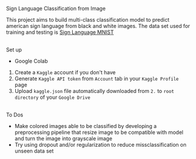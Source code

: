 Sign Language Classification from Image

This project aims to build multi-class classification model to predict american sign language from black and white images. The data set used for training and testing is [Sign Language MNIST](https://www.kaggle.com/datamunge/sign-language-mnist)
<br/><br/>

Set up 
- Google Colab
1. Create a `Kaggle` account if you don't have
2. Generate `Kaggle API token` from `Account` tab in your `Kaggle Profile` page
3. Upload `kaggle.json` file automatically downloaded from `2.` to `root directory` of your `Google Drive`
<br/><br/>

To Dos
- Make colored images able to be classified by developing a preprocessing pipeline that resize image to be compatible with model and turn the image into grayscale image
- Try using dropout and/or regularization to reduce missclassification on unseen data set
